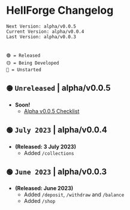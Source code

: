# HellForge Changelog
`Next Version: alpha/v0.0.5` <br>
`Current Version: alpha/v0.0.4` <br>
`Last Version: alpha/v0.0.3` <br>
<br> <br>
`🟢 = Released` <br>
`🟡 = Being Developed` <br>
`🔴 = Unstarted` <br>
## `🟡` `Unreleased` | alpha/v0.0.5
- **Soon!** <br>
  - [Alpha v0.0.5 Checklist](https://koomball.github.io/HellForge-Documentation.io/Index%201/checklist.html)
 
## `🟢` `July 2023` | alpha/v0.0.4
- **(Released: 3 July 2023)** <br>
  - Added `/collections` <br>

## `🟢` `June 2023` | alpha/v0.0.3
- **(Released: June 2023)** <br>
  - Added `/deposit`, `/withdraw` and `/balance` <br>
  - Added `/shop` <br>
